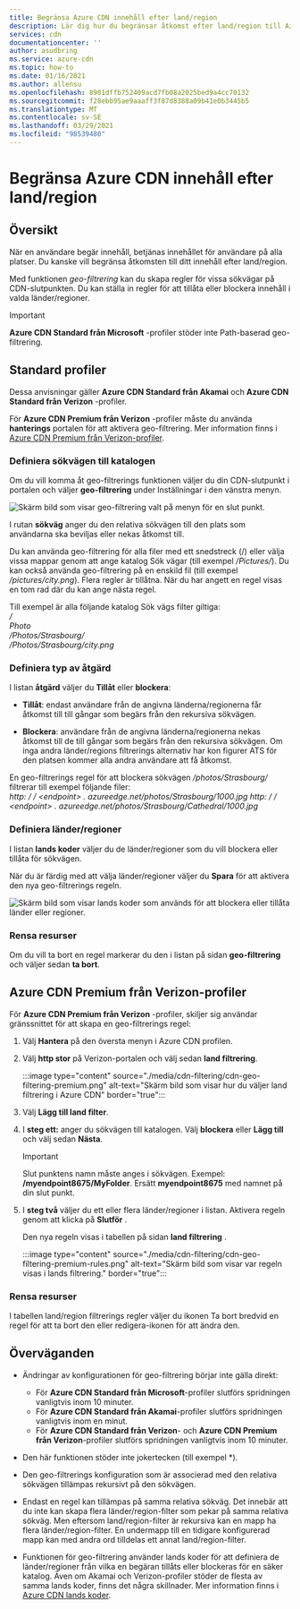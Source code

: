 ```yaml
---
title: Begränsa Azure CDN innehåll efter land/region
description: Lär dig hur du begränsar åtkomst efter land/region till Azure CDN innehåll med hjälp av funktionen för geo-filtrering.
services: cdn
documentationcenter: ''
author: asudbring
ms.service: azure-cdn
ms.topic: how-to
ms.date: 01/16/2021
ms.author: allensu
ms.openlocfilehash: 8901dffb752409acd7fb08a2025bed9a4cc70132
ms.sourcegitcommit: f28ebb95ae9aaaff3f87d8388a09b41e0b3445b5
ms.translationtype: MT
ms.contentlocale: sv-SE
ms.lasthandoff: 03/29/2021
ms.locfileid: "98539480"
---
```

# <a name="restrict-azure-cdn-content-by-countryregion"></a>Begränsa Azure CDN innehåll efter land/region

## <a name="overview"></a>Översikt
När en användare begär innehåll, betjänas innehållet för användare på alla platser. Du kanske vill begränsa åtkomsten till ditt innehåll efter land/region. 

Med funktionen *geo-filtrering* kan du skapa regler för vissa sökvägar på CDN-slutpunkten. Du kan ställa in regler för att tillåta eller blockera innehåll i valda länder/regioner.

> [!IMPORTANT]
> **Azure CDN Standard från Microsoft** -profiler stöder inte Path-baserad geo-filtrering.
> 

## <a name="standard-profiles"></a>Standard profiler

Dessa anvisningar gäller **Azure CDN Standard från Akamai** och **Azure CDN Standard från Verizon** -profiler.

För **Azure CDN Premium från Verizon** -profiler måste du använda **hanterings** portalen för att aktivera geo-filtrering. Mer information finns i [Azure CDN Premium från Verizon-profiler](#azure-cdn-premium-from-verizon-profiles).

### <a name="define-the-directory-path"></a>Definiera sökvägen till katalogen
Om du vill komma åt geo-filtrerings funktionen väljer du din CDN-slutpunkt i portalen och väljer **geo-filtrering** under Inställningar i den vänstra menyn. 

![Skärm bild som visar geo-filtrering valt på menyn för en slut punkt.](./media/cdn-filtering/cdn-geo-filtering-standard.png)

I rutan **sökväg** anger du den relativa sökvägen till den plats som användarna ska beviljas eller nekas åtkomst till. 

Du kan använda geo-filtrering för alla filer med ett snedstreck (/) eller välja vissa mappar genom att ange katalog Sök vägar (till exempel */Pictures/*). Du kan också använda geo-filtrering på en enskild fil (till exempel */pictures/city.png*). Flera regler är tillåtna. När du har angett en regel visas en tom rad där du kan ange nästa regel.

Till exempel är alla följande katalog Sök vägs filter giltiga:   
*/*                                 
*Photo*     
*/Photos/Strasbourg/*     
*/Photos/Strasbourg/city.png*

### <a name="define-the-type-of-action"></a>Definiera typ av åtgärd

I listan **åtgärd** väljer du **Tillåt** eller **blockera**: 

- **Tillåt**: endast användare från de angivna länderna/regionerna får åtkomst till till gångar som begärs från den rekursiva sökvägen.

- **Blockera**: användare från de angivna länderna/regionerna nekas åtkomst till de till gångar som begärs från den rekursiva sökvägen. Om inga andra länder/regions filtrerings alternativ har kon figurer ATS för den platsen kommer alla andra användare att få åtkomst.

En geo-filtrerings regel för att blockera sökvägen */photos/Strasbourg/* filtrerar till exempel följande filer:     
*http: \/ / \<endpoint> . azureedge.net/photos/Strasbourg/1000.jpg* 
 *http: \/ / \<endpoint> . azureedge.net/photos/Strasbourg/Cathedral/1000.jpg*

### <a name="define-the-countriesregions"></a>Definiera länder/regioner

I listan **lands koder** väljer du de länder/regioner som du vill blockera eller tillåta för sökvägen. 

När du är färdig med att välja länder/regioner väljer du **Spara** för att aktivera den nya geo-filtrerings regeln. 

![Skärm bild som visar lands koder som används för att blockera eller tillåta länder eller regioner.](./media/cdn-filtering/cdn-geo-filtering-rules.png)

### <a name="clean-up-resources"></a>Rensa resurser

Om du vill ta bort en regel markerar du den i listan på sidan **geo-filtrering** och väljer sedan **ta bort**.

## <a name="azure-cdn-premium-from-verizon-profiles"></a>Azure CDN Premium från Verizon-profiler

För **Azure CDN Premium från Verizon** -profiler, skiljer sig användar gränssnittet för att skapa en geo-filtrerings regel:

1. Välj **Hantera** på den översta menyn i Azure CDN profilen.

2. Välj **http stor** på Verizon-portalen och välj sedan **land filtrering**.

    :::image type="content" source="./media/cdn-filtering/cdn-geo-filtering-premium.png" alt-text="Skärm bild som visar hur du väljer land filtrering i Azure CDN" border="true":::
  
3. Välj **Lägg till land filter**.

4. I **steg ett:** anger du sökvägen till katalogen. Välj **blockera** eller **Lägg till** och välj sedan **Nästa**.

    > [!IMPORTANT]
    > Slut punktens namn måste anges i sökvägen.  Exempel: **/myendpoint8675/MyFolder**.  Ersätt **myendpoint8675** med namnet på din slut punkt.
    > 
    
5. I **steg två** väljer du ett eller flera länder/regioner i listan. Aktivera regeln genom att klicka på **Slutför** . 
    
    Den nya regeln visas i tabellen på sidan **land filtrering** .
    
    :::image type="content" source="./media/cdn-filtering/cdn-geo-filtering-premium-rules.png" alt-text="Skärm bild som visar var regeln visas i lands filtrering." border="true":::
 
### <a name="clean-up-resources"></a>Rensa resurser
I tabellen land/region filtrerings regler väljer du ikonen Ta bort bredvid en regel för att ta bort den eller redigera-ikonen för att ändra den.

## <a name="considerations"></a>Överväganden
* Ändringar av konfigurationen för geo-filtrering börjar inte gälla direkt:
   * För **Azure CDN Standard från Microsoft**-profiler slutförs spridningen vanligtvis inom 10 minuter. 
   * För **Azure CDN Standard från Akamai**-profiler slutförs spridningen vanligtvis inom en minut. 
   * För **Azure CDN Standard från Verizon**- och **Azure CDN Premium från Verizon**-profiler slutförs spridningen vanligtvis inom 10 minuter. 
 
* Den här funktionen stöder inte jokertecken (till exempel *).

* Den geo-filtrerings konfiguration som är associerad med den relativa sökvägen tillämpas rekursivt på den sökvägen.

* Endast en regel kan tillämpas på samma relativa sökväg. Det innebär att du inte kan skapa flera länder/region-filter som pekar på samma relativa sökväg. Men eftersom land/region-filter är rekursiva kan en mapp ha flera länder/region-filter. En undermapp till en tidigare konfigurerad mapp kan med andra ord tilldelas ett annat land/region-filter.

* Funktionen för geo-filtrering använder lands koder för att definiera de länder/regioner från vilka en begäran tillåts eller blockeras för en säker katalog. Även om Akamai och Verizon-profiler stöder de flesta av samma lands koder, finns det några skillnader. Mer information finns i [Azure CDN lands koder](/previous-versions/azure/mt761717(v=azure.100)). 


